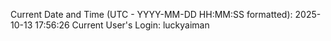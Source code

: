 Current Date and Time (UTC - YYYY-MM-DD HH:MM:SS formatted): 2025-10-13 17:56:26
Current User's Login: luckyaiman
